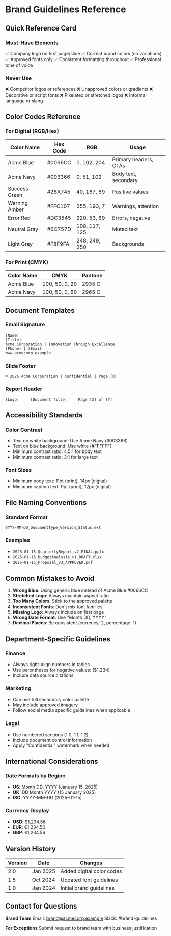 # Brand Guidelines Reference

## Quick Reference Card

### Must-Have Elements
✅ Company logo on first page/slide
✅ Correct brand colors (no variations)
✅ Approved fonts only
✅ Consistent formatting throughout
✅ Professional tone of voice

### Never Use
❌ Competitor logos or references
❌ Unapproved colors or gradients
❌ Decorative or script fonts
❌ Pixelated or stretched logos
❌ Informal language or slang

## Color Codes Reference

### For Digital (RGB/Hex)
| Color Name | Hex Code | RGB | Usage |
|------------|----------|-----|-------|
| Acme Blue | #0066CC | 0, 102, 204 | Primary headers, CTAs |
| Acme Navy | #003366 | 0, 51, 102 | Body text, secondary |
| Success Green | #28A745 | 40, 167, 69 | Positive values |
| Warning Amber | #FFC107 | 255, 193, 7 | Warnings, attention |
| Error Red | #DC3545 | 220, 53, 69 | Errors, negative |
| Neutral Gray | #6C757D | 108, 117, 125 | Muted text |
| Light Gray | #F8F9FA | 248, 249, 250 | Backgrounds |

### For Print (CMYK)
| Color Name | CMYK | Pantone |
|------------|------|---------|
| Acme Blue | 100, 50, 0, 20 | 2935 C |
| Acme Navy | 100, 50, 0, 60 | 2965 C |

## Document Templates

### Email Signature
```
[Name]
[Title]
Acme Corporation | Innovation Through Excellence
[Phone] | [Email]
www.acmecorp.example
```

### Slide Footer
```
© 2025 Acme Corporation | Confidential | Page [X]
```

### Report Header
```
[Logo]     [Document Title]     Page [X] of [Y]
```

## Accessibility Standards

### Color Contrast
- Text on white background: Use Acme Navy (#003366)
- Text on blue background: Use white (#FFFFFF)
- Minimum contrast ratio: 4.5:1 for body text
- Minimum contrast ratio: 3:1 for large text

### Font Sizes
- Minimum body text: 11pt (print), 14px (digital)
- Minimum caption text: 9pt (print), 12px (digital)

## File Naming Conventions

### Standard Format
```
YYYY-MM-DD_DocumentType_Version_Status.ext
```

### Examples
- `2025-01-15_QuarterlyReport_v2_FINAL.pptx`
- `2025-01-15_BudgetAnalysis_v1_DRAFT.xlsx`
- `2025-01-15_Proposal_v3_APPROVED.pdf`

## Common Mistakes to Avoid

1. **Wrong Blue**: Using generic blue instead of Acme Blue #0066CC
2. **Stretched Logo**: Always maintain aspect ratio
3. **Too Many Colors**: Stick to the approved palette
4. **Inconsistent Fonts**: Don't mix font families
5. **Missing Logo**: Always include on first page
6. **Wrong Date Format**: Use "Month DD, YYYY"
7. **Decimal Places**: Be consistent (currency: 2, percentage: 1)

## Department-Specific Guidelines

### Finance
- Always right-align numbers in tables
- Use parentheses for negative values: ($1,234)
- Include data source citations

### Marketing
- Can use full secondary color palette
- May include approved imagery
- Follow social media specific guidelines when applicable

### Legal
- Use numbered sections (1.0, 1.1, 1.2)
- Include document control information
- Apply "Confidential" watermark when needed

## International Considerations

### Date Formats by Region
- **US**: Month DD, YYYY (January 15, 2025)
- **UK**: DD Month YYYY (15 January 2025)
- **ISO**: YYYY-MM-DD (2025-01-15)

### Currency Display
- **USD**: $1,234.56
- **EUR**: €1.234,56
- **GBP**: £1,234.56

## Version History

| Version | Date | Changes |
|---------|------|---------|
| 2.0 | Jan 2025 | Added digital color codes |
| 1.5 | Oct 2024 | Updated font guidelines |
| 1.0 | Jan 2024 | Initial brand guidelines |

## Contact for Questions

**Brand Team**
Email: brand@acmecorp.example
Slack: #brand-guidelines

**For Exceptions**
Submit request to brand team with business justification
